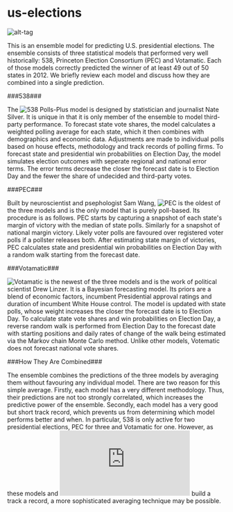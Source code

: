 # us-elections
![alt-tag](https://github.com/thezane/us-elections/blob/master/forecasts/49days.png)

This is an ensemble model for predicting U.S. presidential elections.  The ensemble consists of three statistical models that performed very well historically: 538, Princeton Election Consortium (PEC) and Votamatic.  Each of those models correctly predicted the winner of at least 49 out of 50 states in 2012.  We briefly review each model and discuss how they are combined into a single prediction. 

###538###

The ![538 Polls-Plus model](http://projects.fivethirtyeight.com/2016-election-forecast/?ex_cid=rrpromo#plus) is designed by statistician and journalist Nate Silver.  It is unique in that it is only member of the ensemble to model third-party performance.  To forecast state vote shares, the model calculates a weighted polling average for each state, which it then combines with demographics and economic data.  Adjustments are made to individual polls based on house effects, methodology and track records of polling firms.  To forecast state and presidential win probabilities on Election Day, the model simulates election outcomes with seperate regional and national error terms.  The error terms decrease the closer the forecast date is to Election Day and the fewer the share of undecided and third-party votes.

###PEC###

Built by neuroscientist and psephologist Sam Wang, ![PEC](http://election.princeton.edu/) is the oldest of the three models and is the only model that is purely poll-based.  Its procedure is as follows.  PEC starts by capturing a snapshot of each state's margin of victory with the median of state polls.  Similarly for a snapshot of national margin victory.  Likely voter polls are favoured over registered voter polls if a pollster releases both.  After estimating state margin of victories, PEC calculates state and presidential win probabilities on Election Day with a random walk starting from the forecast date.

###Votamatic###

![Votamatic](http://votamatic.org/) is the newest of the three models and is the work of political scientist Drew Linzer.  It is a Bayesian forecasting model.  Its priors are a blend of economic factors, incumbent Presidential approval ratings and duration of incumbent White House control.  The model is updated with state polls, whose weight increases the closer the forecast date is to Election Day.  To calculate state vote shares and win probabilities on Election Day, a reverse random walk is performed from Election Day to the forecast date with starting positions and daily rates of change of the walk being estimated via the Markov chain Monte Carlo method.  Unlike other models, Votematic does not forecast national vote shares. 

###How They Are Combined###

The ensemble combines the predictions of the three models by averaging them without favouring any individual model.  There are two reason for this simple average.  Firstly, each model has a very different methodology.  Thus, their predictions are not too strongly correlated, which increases the predictive power of the ensemble.  Secondly, each model has a very good but short track record, which prevents us from determining which model performs better and when.  In particular, 538 is only active for two presidential elections, PEC for three and Votamatic for one.  However, as these models and ![others like them](http://www.nytimes.com/interactive/2016/upshot/presidential-polls-forecast.html?action=click&contentCollection=upshot&region=rank&module=package&version=highlights&contentPlacement=3&pgtype=sectionfront) build a track a record, a more sophisticated averaging technique may be possible.
